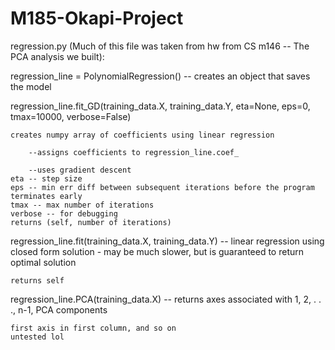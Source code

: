 # M185-Okapi-Project

regression.py (Much of this file was taken from hw from CS m146 -- The PCA analysis we built):

  regression_line = PolynomialRegression() -- creates an object that saves the model
  
  regression_line.fit_GD(training_data.X, training_data.Y, eta=None, eps=0, tmax=10000, verbose=False) 
    
    creates numpy array of coefficients using linear regression
        
        --assigns coefficients to regression_line.coef_
        
        --uses gradient descent
    eta -- step size
    eps -- min err diff between subsequent iterations before the program terminates early
    tmax -- max number of iterations
    verbose -- for debugging
    returns (self, number of iterations)
    
  regression_line.fit(training_data.X, training_data.Y) -- linear regression using closed form solution - may be much slower, but is guaranteed to return optimal solution
    
    returns self
  
  regression_line.PCA(training_data.X) -- returns axes associated with 1, 2, . . ., n-1, PCA components
    
    first axis in first column, and so on
    untested lol
